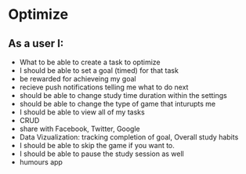 # Optimize

## As a user I:
* What to be able to create a task to optimize
* I should be able to set a goal (timed) for that task
* be rewarded for achieveing my goal
* recieve push notifications telling me what to do next
* should be able to change study time duration within the settings 
* should be able to change the type of game that inturupts me
* I should be able to view all of my tasks
* CRUD
* share with Facebook, Twitter, Google
* Data Vizualization: tracking completion of goal, Overall study habits
* I should be able to skip the game if you want to.
* I should be able to pause the study session as well
* humours app
